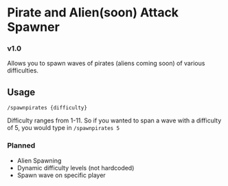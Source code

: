 # Pirate and Alien(soon) Attack Spawner
### v1.0

Allows you to spawn waves of pirates (aliens coming soon) of various difficulties. 

## Usage
`/spawnpirates {difficulty}`

Difficulty ranges from 1-11. So if you wanted to span a wave with a difficulty of 5, you would type in `/spawnpirates 5`

### Planned

- Alien Spawning
- Dynamic difficulty levels (not hardcoded)
- Spawn wave on specific player

